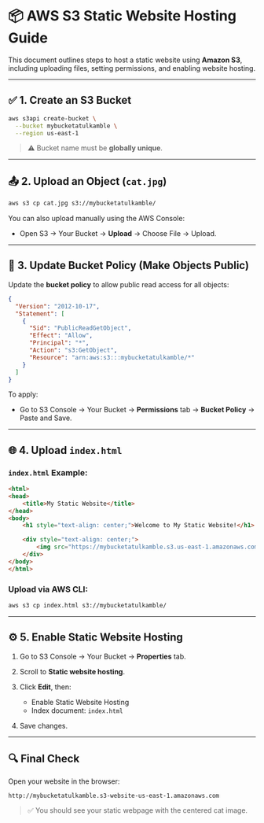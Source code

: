 # 📦 AWS S3 Static Website Hosting Guide

This document outlines steps to host a static website using **Amazon S3**, including uploading files, setting permissions, and enabling website hosting.

---

## ✅ 1. Create an S3 Bucket

```bash
aws s3api create-bucket \
  --bucket mybucketatulkamble \
  --region us-east-1
```

> ⚠️ Bucket name must be **globally unique**.

---

## 📤 2. Upload an Object (`cat.jpg`)

```bash
aws s3 cp cat.jpg s3://mybucketatulkamble/
```

You can also upload manually using the AWS Console:

* Open S3 → Your Bucket → **Upload** → Choose File → Upload.

---

## 🔐 3. Update Bucket Policy (Make Objects Public)

Update the **bucket policy** to allow public read access for all objects:

```json
{
  "Version": "2012-10-17",
  "Statement": [
    {
      "Sid": "PublicReadGetObject",
      "Effect": "Allow",
      "Principal": "*",
      "Action": "s3:GetObject",
      "Resource": "arn:aws:s3:::mybucketatulkamble/*"
    }
  ]
}
```

To apply:

* Go to S3 Console → Your Bucket → **Permissions** tab → **Bucket Policy** → Paste and Save.

---

## 🌐 4. Upload `index.html`

### `index.html` Example:

```html
<html>
<head>
    <title>My Static Website</title>
</head>
<body>
    <h1 style="text-align: center;">Welcome to My Static Website!</h1>

    <div style="text-align: center;">
        <img src="https://mybucketatulkamble.s3.us-east-1.amazonaws.com/cat.jpg" alt="Cat">
    </div>
</body>
</html>
```

### Upload via AWS CLI:

```bash
aws s3 cp index.html s3://mybucketatulkamble/
```

---

## ⚙️ 5. Enable Static Website Hosting

1. Go to S3 Console → Your Bucket → **Properties** tab.
2. Scroll to **Static website hosting**.
3. Click **Edit**, then:

   * Enable Static Website Hosting
   * Index document: `index.html`
4. Save changes.

---

## 🔍 Final Check

Open your website in the browser:

```
http://mybucketatulkamble.s3-website-us-east-1.amazonaws.com
```

> ✅ You should see your static webpage with the centered cat image.


